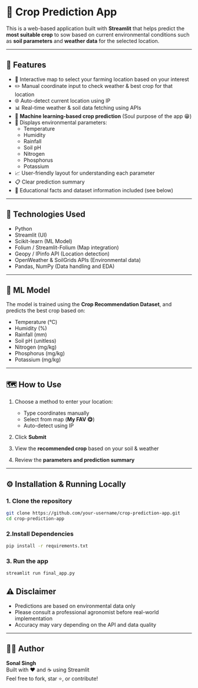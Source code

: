 # 🌾 Crop Prediction App

This is a web-based application built with **Streamlit** that helps predict the **most suitable crop** to sow based on current environmental conditions such as **soil parameters** and **weather data** for the selected location.

---

## 🚀 Features

- 📍 Interactive map to select your farming location based on your interest  
- ✏️ Manual coordinate input to check weather & best crop for that location  
- 🌐 Auto-detect current location using IP  
- 📊 Real-time weather & soil data fetching using APIs  
- 🤖 **Machine learning-based crop prediction** (Soul purpose of the app 😁)  
- 🌱 Displays environmental parameters:
  - Temperature  
  - Humidity  
  - Rainfall  
  - Soil pH  
  - Nitrogen  
  - Phosphorus  
  - Potassium  
- 📈 User-friendly layout for understanding each parameter  
- 📋 Clear prediction summary  
- 📄 Educational facts and dataset information included (see below)

---

## 📌 Technologies Used

- Python  
- Streamlit (UI)  
- Scikit-learn (ML Model)  
- Folium / Streamlit-Folium (Map integration)  
- Geopy / IPinfo API (Location detection)  
- OpenWeather & SoilGrids APIs (Environmental data)  
- Pandas, NumPy (Data handling and EDA)

---

## 🧠 ML Model

The model is trained using the **Crop Recommendation Dataset**, and predicts the best crop based on:

- Temperature (°C)  
- Humidity (%)  
- Rainfall (mm)  
- Soil pH (unitless)  
- Nitrogen (mg/kg)  
- Phosphorus (mg/kg)  
- Potassium (mg/kg)

---

## 🗺️ How to Use

1. Choose a method to enter your location:
   - Type coordinates manually  
   - Select from map (**My FAV 😋**)  
   - Auto-detect using IP  

2. Click **Submit**

3. View the **recommended crop** based on your soil & weather

4. Review the **parameters and prediction summary**

---

## ⚙️ Installation & Running Locally

### 1. Clone the repository
```bash
git clone https://github.com/your-username/crop-prediction-app.git
cd crop-prediction-app
```
### 2.Install Dependencies
```bash
pip install -r requirements.txt
```
### 3. Run the app
```bash
streamlit run final_app.py
```
## ⚠️ Disclaimer

- Predictions are based on environmental data only  
- Please consult a professional agronomist before real-world implementation  
- Accuracy may vary depending on the API and data quality

---

## 👨‍💻 Author

**Sonal Singh**  
Built with ❤️ and ☕ using Streamlit  
Feel free to fork, star ⭐, or contribute!
